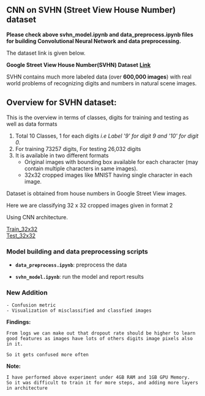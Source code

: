 ## CNN on SVHN (Street View House Number) dataset

**Please check above svhn_model.ipynb and data_preprocess.ipynb files for building Convolutional Neural Network and data preprocessing.**

The dataset link is given below.

**Google Street View House Number(SVHN) Dataset**        **[Link](http://ufldl.stanford.edu/housenumbers/)**

 SVHN contains much more labeled data (over **600,000 images**) with real world problems of recognizing digits and numbers in natural scene images.


## Overview for SVHN dataset:

This is the overview in terms of classes, digits for training and testing as well as data formats
1. Total 10 Classes, 1 for each digits  *i.e Label '9' for digit 9 and '10' for digit 0.*
2. For training 73257 digits, For testing 26,032 digits
3. It is available in two different formats
   - Original images with bounding box available for each character (may contain multiple characters in same images).
   - 32x32 cropped images like MNIST having single character in each image.
 



Dataset is obtained from house numbers in Google Street View images. 


Here we are classifying 32 x 32 cropped images given in format 2 

Using CNN architecture.

[Train_32x32](http://ufldl.stanford.edu/housenumbers/train_32x32.mat)                     
[Test_32x32](http://ufldl.stanford.edu/housenumbers/test_32x32.mat)

### Model building and data preprocessing scripts 

   - **`data_preprocess.ipynb`**: preprocess the data
   
   - **`svhn_model.ipynb`**: run the model and report results
    
### New Addition
 ```
- Confusion metric 
- Visualization of misclassified and classfied images
```
    
**Findings:**
```
From logs we can make out that dropout rate should be higher to learn
good features as images have lots of others digits image pixels also in it.

So it gets confused more often
```

**Note:** 
```
I have performed above experiment under 4GB RAM and 1GB GPU Memory.
So it was difficult to train it for more steps, and adding more layers in architecture
```
